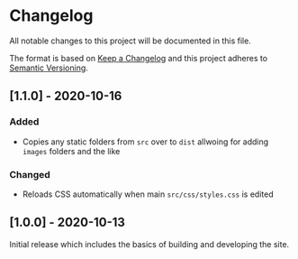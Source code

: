 # Changelog

All notable changes to this project will be documented in this file.
 
The format is based on [Keep a Changelog](http://keepachangelog.com/)
and this project adheres to [Semantic Versioning](http://semver.org/).


## [1.1.0] - 2020-10-16

### Added
- Copies any static folders from `src` over to `dist` allwoing for adding `images` folders and the like

### Changed
- Reloads CSS automatically when main `src/css/styles.css` is edited

## [1.0.0] - 2020-10-13

Initial release which includes the basics of building and developing the site.
